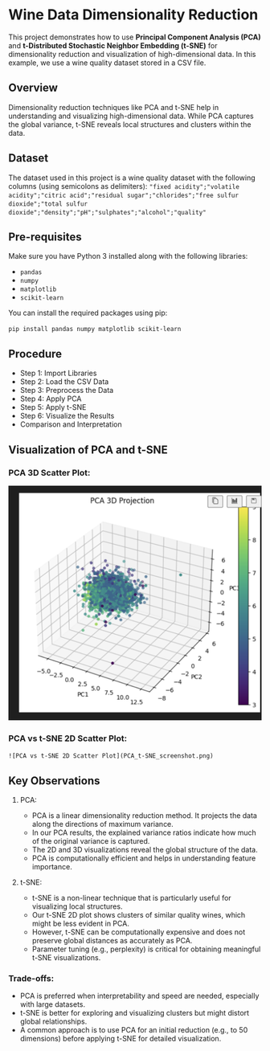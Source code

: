 # Wine Data Dimensionality Reduction

This project demonstrates how to use **Principal Component Analysis (PCA)** and **t-Distributed Stochastic Neighbor Embedding (t-SNE)** for dimensionality reduction and visualization of high-dimensional data. In this example, we use a wine quality dataset stored in a CSV file.



## Overview

Dimensionality reduction techniques like PCA and t-SNE help in understanding and visualizing high-dimensional data. While PCA captures the global variance, t-SNE reveals local structures and clusters within the data.

## Dataset

The dataset used in this project is a wine quality dataset with the following columns (using semicolons as delimiters):
`"fixed acidity";"volatile acidity";"citric acid";"residual sugar";"chlorides";"free sulfur dioxide";"total sulfur dioxide";"density";"pH";"sulphates";"alcohol";"quality"`


## Pre-requisites

Make sure you have Python 3 installed along with the following libraries:

- `pandas`
- `numpy`
- `matplotlib`
- `scikit-learn`

You can install the required packages using pip:

`pip install pandas numpy matplotlib scikit-learn`

## Procedure

  - Step 1: Import Libraries
  - Step 2: Load the CSV Data
  - Step 3: Preprocess the Data
  - Step 4: Apply PCA
  - Step 5: Apply t-SNE
  - Step 6: Visualize the Results
- Comparison and Interpretation

## Visualization of PCA and t-SNE

### PCA 3D Scatter Plot:
   ![PCA 2D Scatter Plot](PCA_3D_screenShot.png)

### PCA vs t-SNE 2D Scatter Plot:
    ![PCA vs t-SNE 2D Scatter Plot](PCA_t-SNE_screenshot.png)

## Key Observations
1. PCA:
   - PCA is a linear dimensionality reduction method. It projects the data along the directions of maximum variance.
   - In our PCA results, the explained variance ratios indicate how much of the original variance is captured.
   - The 2D and 3D visualizations reveal the global structure of the data.
   - PCA is computationally efficient and helps in understanding feature importance.

2. t-SNE:
   - t-SNE is a non-linear technique that is particularly useful for visualizing local structures.
   - Our t-SNE 2D plot shows clusters of similar quality wines, which might be less evident in PCA.
   - However, t-SNE can be computationally expensive and does not preserve global distances as accurately as PCA.
   - Parameter tuning (e.g., perplexity) is critical for obtaining meaningful t-SNE visualizations.

### Trade-offs:
   - PCA is preferred when interpretability and speed are needed, especially with large datasets.
   - t-SNE is better for exploring and visualizing clusters but might distort global relationships.
   - A common approach is to use PCA for an initial reduction (e.g., to 50 dimensions) before applying t-SNE for detailed visualization.

